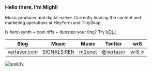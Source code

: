 <p>
  <h3>Hello there, I'm Mighil</h3>
<p dir="auto">Music producer and digital native. Currently leading the content and marketing operations at HeyForm and TinySnap.</p>
<p dir="auto">Is hard-synth + cool riffs + dubstep your ting? Try <a href="https://signalsiren.bandcamp.com/album/vol-i">VOL I</a></p>
  <p>  
   <table data-sourcepos="7:1-9:205">
<thead>
<tr data-sourcepos="7:1-7:43">
<th data-sourcepos="7:2-7:8">Blog</th>
<th data-sourcepos="7:10-7:16">Music</th>
<th data-sourcepos="7:18-7:25">Music</th>
<th data-sourcepos="7:27-7:36">Twitter</th>
<th data-sourcepos="7:38-7:43">wr8</th>
</tr>
</thead>
<tbody>
<tr data-sourcepos="9:1-9:205">
<td data-sourcepos="9:2-9:40"><a href="https://verfasor.com/" rel="nofollow">verfasor.com</a></td>
<td data-sourcepos="9:42-9:91"><a href="https://signalsiren.bandcamp.com/" rel="nofollow">SIGNALSIREN</a></td>
<td data-sourcepos="9:93-9:132"><a href="https://m1qnet.bandcamp.com/" rel="nofollow">m1qnet</a></td>
<td data-sourcepos="9:134-9:176"><a href="https://twitter.com/verfasor" rel="nofollow">@verfasor</a></td>
<td data-sourcepos="9:178-9:204"><a href="https://wr8.in/" rel="nofollow">wr8.in</a></td>
</tr>
</tbody>
</table>
  <p>  
  <a href="https://verfasor.com/sqr"><img alt="spotify" src="https://verfasor.com/sqr?jxcbwhxxue" /></a>
  </p>
</p>
 
